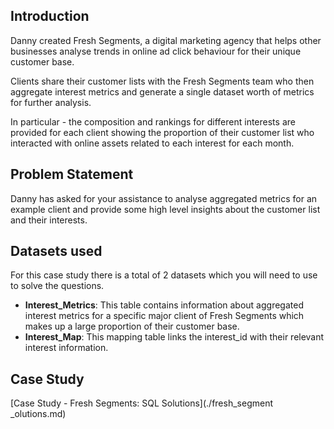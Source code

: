 ## Introduction
Danny created Fresh Segments, a digital marketing agency that helps other businesses analyse trends in online ad click behaviour for their unique customer base.

Clients share their customer lists with the Fresh Segments team who then aggregate interest metrics and generate a single dataset worth of metrics for further analysis.

In particular - the composition and rankings for different interests are provided for each client showing the proportion of their customer list who interacted with online assets related to each interest for each month.

## Problem Statement
Danny has asked for your assistance to analyse aggregated metrics for an example client and provide some high level insights about the customer list and their interests.

## Datasets used
For this case study there is a total of 2 datasets which you will need to use to solve the questions.
- <strong>Interest_Metrics</strong>: This table contains information about aggregated interest metrics for a specific major client of Fresh Segments which makes up a large proportion of their customer base.
- <strong>Interest_Map</strong>: This mapping table links the interest_id with their relevant interest information.

## Case Study
[Case Study - Fresh Segments: SQL Solutions](./fresh_segment _olutions.md)
